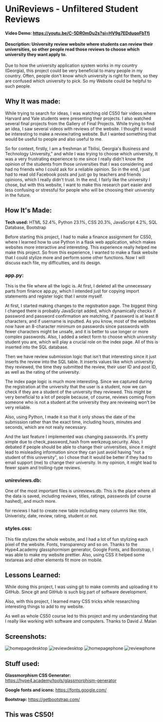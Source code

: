# UniReviews - Unfiltered Student Reviews
#### Video Demo:  <https://youtu.be/C-5DR0mDu2s?si=HV9g7EDduqoFbTfj>
#### Description: University review website where students can review their universities, so other people read those reviews to choose which university they want apply to.

 Due to how the university application system works in my country (Georgia), this project could be very beneficial to many people in my country. Often, people don't know which university is right for them, so they are confused which university to pick. So my Website could be helpful to such people.
## Why It was made:
While trying to search for ideas, I was watching old CS50 fair videos where Harvard and Yale students were presenting their projects. I also watched several final projects from the Gallery of Final Projects. While trying to find an idea, I saw several videos with reviews of the website. I thought it would be interesting to make a review/rating website. But I wanted something that would be useful to people and also useful to me.

So for context, firstly, I am a freshman at Tbilisi, Georgia's Business and Technology University," and while I was trying to choose which university, It was a very frustrating experience to me since I really didn't know the opinion of the students from those universities that I was considering and had no friends who I could ask for a reliable opinion. So in the end, I just had to read old Facebook posts and just go by teachers and friends opinions, which I really didn't trust. In the end, I fairly like the university I chose, but with this website, I want to make this research part easier and less confusing or stressful for people who will be choosing their university in the future. 

## How It's Made:
**Tech used:** HTML 52.4%, Python 23.1%, CSS 20.3%, JavaScript 4.2%, SQL Database, Bootstrap <br>

Before starting this project, I had to make a finance assignment for CS50, where I learned how to use Python in a flask web application, which makes websites more interactive and interesting. This experience really helped me make this project. So from this experience, I wanted to make a flask website that I could stylize more and perform some other functions. Now I will discuss each file, my difficulties, and its design.

### <b>app.py:</b>
This is the file where all the logic is. At first, I deleted all the unnecessary parts from finance app.py, which I intended just for copying import statements and register logic that I wrote myself.

At first, I started making changes to the registration page. The biggest thing I changed there is probably JavaScript added, which dynamically checks if password and password confirmation are matching, if password is at least 8 characters, and if username is inputted. As you know, most of the websites now have an 8-character minimum on passwords since passwords with fewer characters might be unsafe, and it is better to use longer or more complex passwords. Also, I added a select form to choose which university student you are, which will play a crucial role on the index page. All of this is inserted into the SQL database.

Then we have review submission logic that isn't that interesting since it just inserts the review into the SQL table. It inserts values like which university they reviewed, the time they submitted the review, their user ID and post ID, as well as the rating of the university.

The index page logic is much more interesting. Since we captured during the registration at the university that the user is a student, now we can check if they are a student of the university they reviewed. This might be very beneficial to a lot of people because, of course, reviews coming From someone who is not a student at the university they are reviewing won't be very reliable.

Also, using Python, I made it so that it only shows the date of the submission rather than the exact time, including hours, minutes and seconds, which are not really necessary.

And the last feature I implemented was changing passwords. It's pretty simple due to check_password_hash from werkzeug.security. Also, I debated if people should be able to change their universities, since it might lead to misleading information since they can just avoid having "not a student of this university", so I chose that it would be better if they had to email support (me) to change their university. In my opinion, it might lead to fewer spam and trolling-type reviews.

### <b>unireviews.db:</b>
One of the most important files is unireviews.db. This is the place where all the data is saved, including  reviews, titles, ratings, passwords (of course hashed), and much more.

for reviews I had to create new table including many columns like: title, Univeristy, date, review, rating, student or not.
### <b>styles.css:</b>
This file stylizes the whole website, and I had a lot of fun stylizing each pixel of the website. Fonts, transparency and so on. Thanks to the Hype4.academy glassphormism generator, Google Fonts, and Bootstrap, I was able to make my website prettier. Also, using CSS it helped some textareas and other elements fit more on mobile.

## Lessons Learned:
While doing this project, I was using git to make commits and uploading it to GitHub. Since git and GitHub is such big part of software development.

Also, with this project, I learned many CSS tricks while researching interesting things to add to my website.

As well as whole CS50 course led to this project and my understanding that I really like working with software and computers. Thanks to David J. Malan
## Screenshots:
![homepagedesktop](https://github.com/Dogeboge1023/unireviews/assets/82914110/27b63842-ca9f-4d25-83b0-cbf7786ba714)
![reviewdesktop](https://github.com/Dogeboge1023/unireviews/assets/82914110/72ff39c3-f968-408c-9c5b-af9623ce6bb1)
![homepagephone](https://github.com/Dogeboge1023/unireviews/assets/82914110/6758e8ec-614b-4dcd-9f6d-f0fa6d9b5ab7)
![reviewphone](https://github.com/Dogeboge1023/unireviews/assets/82914110/78e5f649-cc62-4173-bdc7-35b9092e49d6)
## Stuff used:
**Glassmorphism CSS Generator:** https://hype4.academy/tools/glassmorphism-generator


**Google fonts and icons:** https://fonts.google.com/

**Bootstrap:** https://getbootstrap.com/

## This was CS50!



